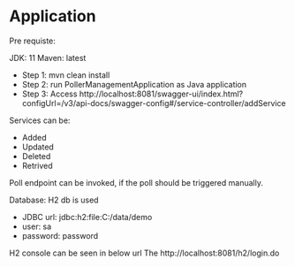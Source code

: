 # Application
Pre requiste:

JDK: 11
Maven: latest


- Step 1: mvn clean install 
- Step 2: run PollerManagementApplication as Java application
- Step 3: Access http://localhost:8081/swagger-ui/index.html?configUrl=/v3/api-docs/swagger-config#/service-controller/addService

Services can be:
- Added
- Updated
- Deleted
- Retrived

Poll endpoint can be invoked, if the poll should be triggered manually.

Database:
H2 db is used

- JDBC url: jdbc:h2:file:C:/data/demo
- user: sa
- password: password

H2 console can be seen in below url
The http://localhost:8081/h2/login.do

